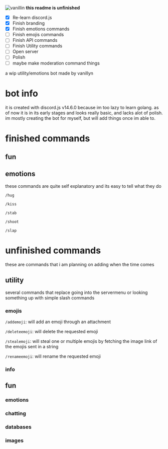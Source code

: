 ![vanillin](https://cdn.upload.systems/uploads/qM6Hlpkc.png)
**this readme is unfinished**

- [x] Re-learn discord.js
- [x] Finish branding
- [x] Finish emotions commands
- [ ] Finish emojis commands 
- [ ] Finish API commands
- [ ] Finish Utility commands
- [ ] Open server
- [ ] Polish
- [ ] maybe make moderation command things

a wip utility/emotions bot made by vanillyn

# bot info

it is created with discord.js v14.6.0 because im too lazy to learn golang. 
as of now it is in its early stages and looks really basic, and lacks alot of polish. 
im mostly creating the bot for myself, but will add things once im able to. 
# finished commands

## fun

## emotions

these commands are quite self explanatory and its easy to tell what they do

`/hug`

`/kiss`

`/stab`

`/shoot`

`/slap`

# unfinished commands

these are commands that i am planning on adding when the time comes

## utility

several commands that replace going into the servermenu or looking something up with simple slash commands

### emojis

`/addemoji`: will add an emoji through an attachment

`/deleteemoji`: will delete the requested emoji

`/stealemoji`: will steal one or multiple emojis by fetching the image link of the emojis sent in a string

`/renameemoji`: will rename the requested emoji

### info
## fun
### emotions
### chatting
### databases
### images
